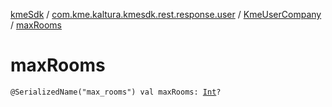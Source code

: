 [kmeSdk](../../index.md) / [com.kme.kaltura.kmesdk.rest.response.user](../index.md) / [KmeUserCompany](index.md) / [maxRooms](./max-rooms.md)

# maxRooms

`@SerializedName("max_rooms") val maxRooms: `[`Int`](https://kotlinlang.org/api/latest/jvm/stdlib/kotlin/-int/index.html)`?`